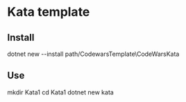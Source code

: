 # Kata template

## Install
dotnet new --install path/CodewarsTemplate\CodeWarsKata

## Use
mkdir Kata1
cd Kata1
dotnet new kata
